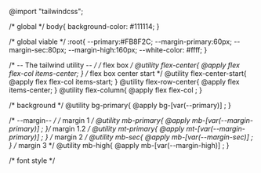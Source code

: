 @import "tailwindcss";


/* global */
body{
    background-color: #111114;
}


/* global viable */
:root{
    --primary:#FB8F2C;
    --margin-primary:60px;
    --margin-sec:80px;
    --margin-high:160px;
    --white-color: #ffff;
}

/* -- The tailwind utility -- */
/* flex box */
@utility flex-center{
    @apply flex flex-col items-center;
}
/* flex box center start */
@utility flex-center-start{
    @apply flex flex-col items-start;
}
@utility flex-row-center{
    @apply flex items-center;
}
@utility flex-column{
    @apply flex flex-col ;
}

/* background */
@utility bg-primary{
    @apply bg-[var(--primary)] ;
}

/* --margin-- */
/* margin 1 */
@utility mb-primary{
    @apply mb-[var(--margin-primary)] ;
}/* margin 1.2 */
@utility mt-primary{
    @apply mt-[var(--margin-primary)] ;
}
/* margin 2 */
@utility mb-sec{
    @apply mb-[var(--margin-sec)] ;
}
/* margin 3 */
@utility mb-high{
    @apply mb-[var(--margin-high)] ;
}

/* font style */




